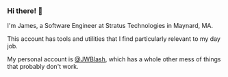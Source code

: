 ### Hi there! 👋

I'm James, a Software Engineer at Stratus Technologies in Maynard, MA.

This account has tools and utilities that I find particularly relevant to my day job.

My personal account is [@JWBlash](https://github.com/jwblash), which has a whole other mess of things that probably don't work.
